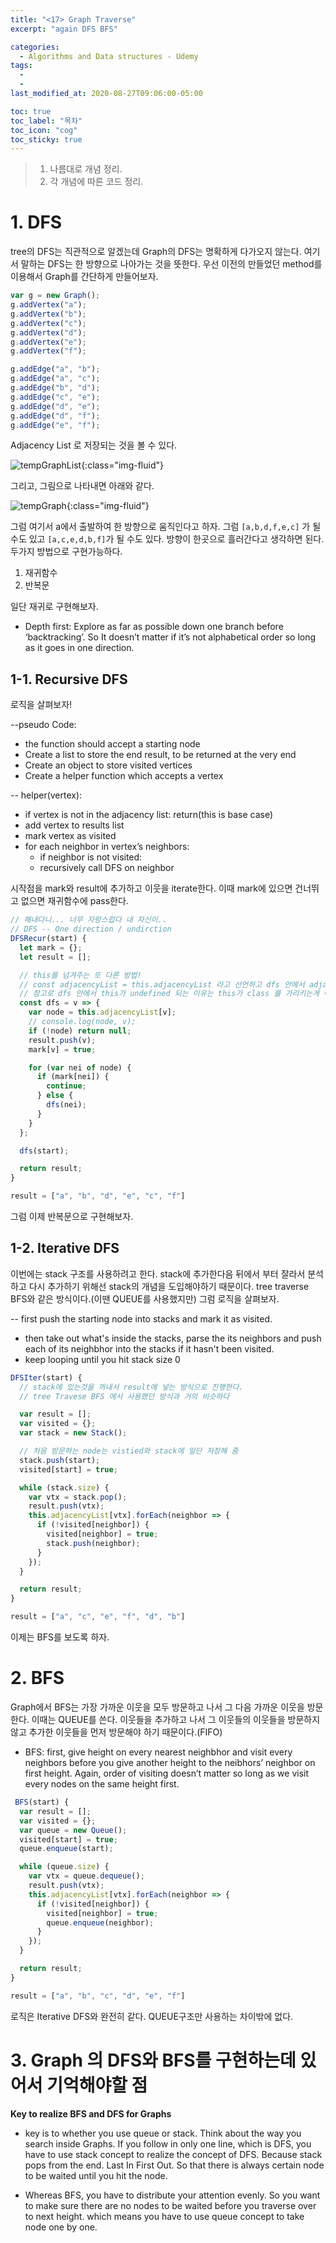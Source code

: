```yaml
---
title: "<17> Graph Traverse"
excerpt: "again DFS BFS"

categories:
  - Algorithms and Data structures - Udemy
tags:
  -
  -
last_modified_at: 2020-08-27T09:06:00-05:00

toc: true
toc_label: "목차"
toc_icon: "cog"
toc_sticky: true
---
```


> 1. 나름대로 개념 정리.
> 2. 각 개념에 따른 코드 정리.

# 1. DFS

tree의 DFS는 직관적으로 알겠는데 Graph의 DFS는 명확하게 다가오지 않는다. 여기서 말하는 DFS는 한 방향으로 나아가는 것을 뜻한다. 우선 이전의 만들었던 method를 이용해서 Graph를 간단하게 만들어보자.

```javascript
var g = new Graph();
g.addVertex("a");
g.addVertex("b");
g.addVertex("c");
g.addVertex("d");
g.addVertex("e");
g.addVertex("f");

g.addEdge("a", "b");
g.addEdge("a", "c");
g.addEdge("b", "d");
g.addEdge("c", "e");
g.addEdge("d", "e");
g.addEdge("d", "f");
g.addEdge("e", "f");
```

Adjacency List 로 저장되는 것을 볼 수 있다.

![tempGraphList](https://yeonghunko.github.io/assets/img/algorithms_Udemy/tempGraphList.png){:class="img-fluid"}

그리고, 그림으로 나타내면 아래와 같다.

![tempGraph](https://yeonghunko.github.io/assets/img/algorithms_Udemy/tempGraph.png){:class="img-fluid"}

그럼 여기서 a에서 출발하여 한 방향으로 움직인다고 하자. 그럼 `[a,b,d,f,e,c]` 가 될 수도 있고 `[a,c,e,d,b,f]`가 될 수도 있다. 방향이 한곳으로 흘러간다고 생각하면 된다. 두가지 방법으로 구현가능하다.

1. 재귀함수
2. 반복문

일단 재귀로 구현해보자.

- Depth first: Explore as far as possible down one branch before ‘backtracking’. So It doesn’t matter if it’s not alphabetical order so long as it goes in one direction.

## 1-1. Recursive DFS

로직을 살펴보자!

--pseudo Code:

- the function should accept a starting node
- Create a list to store the end result, to be returned at the very end
- Create an object to store visited vertices
- Create a helper function which accepts a vertex

-- helper(vertex):

- if vertex is not in the adjacency list: return(this is base case)
- add vertex to results list
- mark vertex as visited
- for each neighbor in vertex’s neighbors:
  - if neighbor is not visited:
  - recursively call DFS on neighbor

시작점을 mark와 result에 추가하고 이웃을 iterate한다. 이때 mark에 있으면 건너뛰고 없으면 재귀함수에 pass한다.

```javascript
// 해내다니... 너무 자랑스럽다 내 자신이..
// DFS -- One direction / undirction
DFSRecur(start) {
  let mark = {};
  let result = [];

  // this를 넘겨주는 또 다른 방법!
  // const adjacencyList = this.adjacencyList 라고 선언하고 dfs 안에서 adjacencyList[v] 처럼 사용해도 됨!!
  // 참고로 dfs 안에서 this가 undefined 되는 이유는 this가 class 를 가리키는게 아니라 함수를 가리키기 때문. this 가 속한 곳이 this이다.
  const dfs = v => {
    var node = this.adjacencyList[v];
    // console.log(node, v);
    if (!node) return null;
    result.push(v);
    mark[v] = true;

    for (var nei of node) {
      if (mark[nei]) {
        continue;
      } else {
        dfs(nei);
      }
    }
  };

  dfs(start);

  return result;
}

result = ["a", "b", "d", "e", "c", "f"]
```

그럼 이제 반복문으로 구현해보자.

## 1-2. Iterative DFS

이번에는 stack 구조를 사용하려고 한다. stack에 추가한다음 뒤에서 부터 잘라서 분석하고 다시 추가하기 위해선 stack의 개념을 도입해야하기 때문이다. tree traverse BFS와 같은 방식이다.(이땐 QUEUE를 사용했지만) 그럼 로직을 살펴보자.

-- first push the starting node into stacks and mark it as visited.

- then take out what's inside the stacks, parse the its neighbors and push each of its neighbhor into the stacks if it hasn't been visited.
- keep looping until you hit stack size 0

```javascript
DFSIter(start) {
  // stack에 있는것을 꺼내서 result에 넣는 방식으로 진행한다.
  // tree Travese BFS 에서 사용했던 방식과 거의 비슷하다

  var result = [];
  var visited = {};
  var stack = new Stack();

  // 처음 방문하는 node는 vistied와 stack에 일단 저장해 줌
  stack.push(start);
  visited[start] = true;

  while (stack.size) {
    var vtx = stack.pop();
    result.push(vtx);
    this.adjacencyList[vtx].forEach(neighbor => {
      if (!visited[neighbor]) {
        visited[neighbor] = true;
        stack.push(neighbor);
      }
    });
  }

  return result;
}

result = ["a", "c", "e", "f", "d", "b"]
```

이제는 BFS를 보도록 하자.

# 2. BFS

Graph에서 BFS는 가장 가까운 이웃을 모두 방문하고 나서 그 다음 가까운 이웃을 방문한다. 이때는 QUEUE를 쓴다. 이웃들을 추가하고 나서 그 이웃들의 이웃들을 방문하지 않고 추가한 이웃들을 먼저 방문해야 하기 때문이다.(FIFO)

- BFS: first, give height on every nearest neighbhor and visit every neighbors before you give another height to the neibhors’ neighbor on first height. Again, order of visiting doesn’t matter so long as we visit every nodes on the same height first.

```javascript
 BFS(start) {
  var result = [];
  var visited = {};
  var queue = new Queue();
  visited[start] = true;
  queue.enqueue(start);

  while (queue.size) {
    var vtx = queue.dequeue();
    result.push(vtx);
    this.adjacencyList[vtx].forEach(neighbor => {
      if (!visited[neighbor]) {
        visited[neighbor] = true;
        queue.enqueue(neighbor);
      }
    });
  }

  return result;
}

result = ["a", "b", "c", "d", "e", "f"]
```

로직은 Iterative DFS와 완전히 같다. QUEUE구조만 사용하는 차이밖에 없다.

# 3. Graph 의 DFS와 BFS를 구현하는데 있어서 기억해야할 점

**Key to realize BFS and DFS for Graphs**

- key is to whether you use queue or stack. Think about the way you search inside Graphs. If you follow in only one line, which is DFS, you have to use stack concept to realize the concept of DFS. Because stack pops from the end. Last In First Out. So that there is always certain node to be waited until you hit the node.

- Whereas BFS, you have to distribute your attention evenly. So you want to make sure there are no nodes to be waited before you traverse over to next height. which means you have to use queue concept to take node one by one.
